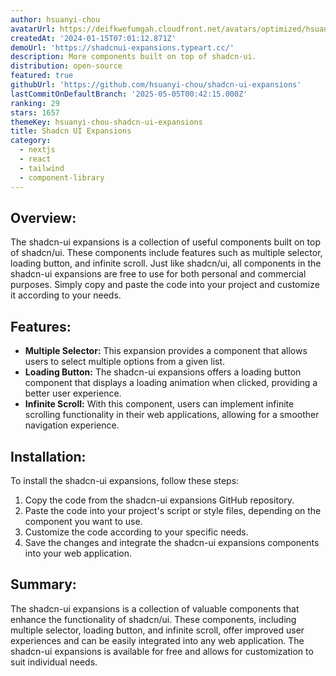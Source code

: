 ```yaml
---
author: hsuanyi-chou
avatarUrl: https://deifkwefumgah.cloudfront.net/avatars/optimized/hsuanyi-chou-shadcn-ui-expansions-avatar-128.webp
createdAt: '2024-01-15T07:01:12.871Z'
demoUrl: 'https://shadcnui-expansions.typeart.cc/'
description: More components built on top of shadcn-ui.
distribution: open-source
featured: true
githubUrl: 'https://github.com/hsuanyi-chou/shadcn-ui-expansions'
lastCommitOnDefaultBranch: '2025-05-05T00:42:15.000Z'
ranking: 29
stars: 1657
themeKey: hsuanyi-chou-shadcn-ui-expansions
title: Shadcn UI Expansions
category:
  - nextjs
  - react
  - tailwind
  - component-library
---
```

## Overview:
The shadcn-ui expansions is a collection of useful components built on top of shadcn/ui. These components include features such as multiple selector, loading button, and infinite scroll. Just like shadcn/ui, all components in the shadcn-ui expansions are free to use for both personal and commercial purposes. Simply copy and paste the code into your project and customize it according to your needs.

## Features:
- **Multiple Selector:** This expansion provides a component that allows users to select multiple options from a given list.
- **Loading Button:** The shadcn-ui expansions offers a loading button component that displays a loading animation when clicked, providing a better user experience.
- **Infinite Scroll:** With this component, users can implement infinite scrolling functionality in their web applications, allowing for a smoother navigation experience.

## Installation:
To install the shadcn-ui expansions, follow these steps:

1. Copy the code from the shadcn-ui expansions GitHub repository.
2. Paste the code into your project's script or style files, depending on the component you want to use.
3. Customize the code according to your specific needs.
4. Save the changes and integrate the shadcn-ui expansions components into your web application.

## Summary:
The shadcn-ui expansions is a collection of valuable components that enhance the functionality of shadcn/ui. These components, including multiple selector, loading button, and infinite scroll, offer improved user experiences and can be easily integrated into any web application. The shadcn-ui expansions is available for free and allows for customization to suit individual needs.
